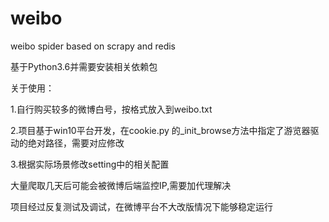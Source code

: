 # weibo
weibo spider based on scrapy and redis

基于Python3.6并需要安装相关依赖包

关于使用：

1.自行购买较多的微博白号，按格式放入到weibo.txt

2.项目基于win10平台开发，在cookie.py 的_init_browse方法中指定了游览器驱动的绝对路径，需要对应修改

3.根据实际场景修改setting中的相关配置


大量爬取几天后可能会被微博后端监控IP,需要加代理解决

项目经过反复测试及调试，在微博平台不大改版情况下能够稳定运行

